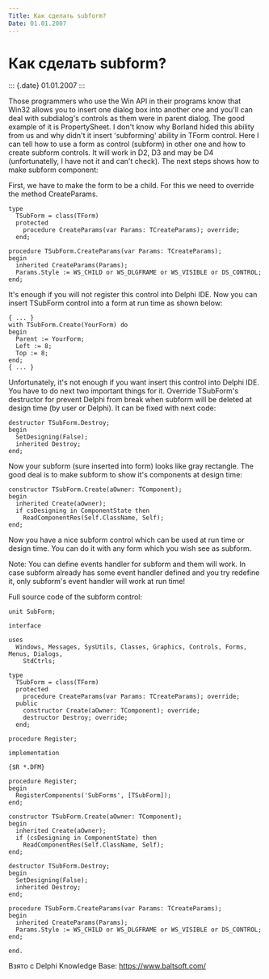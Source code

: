 ```yaml
---
Title: Как сделать subform?
Date: 01.01.2007
---
```



Как сделать subform?
====================

::: {.date}
01.01.2007
:::

Those programmers who use the Win API in their programs know that Win32
allows you to insert one dialog box into another one and you\'ll can
deal with subdialog\'s controls as them were in parent dialog. The good
example of it is PropertySheet. I don\'t know why Borland hided this
ability from us and why didn\'t it insert \'subforming\' ability in
TForm control. Here I can tell how to use a form as control (subform) in
other one and how to create subform controls. It will work in D2, D3 and
may be D4 (unfortunatelly, I have not it and can\'t check). The next
steps shows how to make subform component:

First, we have to make the form to be a child. For this we need to
override the method CreateParams.

    type
      TSubForm = class(TForm)
      protected
        procedure CreateParams(var Params: TCreateParams); override;
      end;
     
    procedure TSubForm.CreateParams(var Params: TCreateParams);
    begin
      inherited CreateParams(Params);
      Params.Style := WS_CHILD or WS_DLGFRAME or WS_VISIBLE or DS_CONTROL;
    end;

It\'s enough if you will not register this control into Delphi IDE. Now
you can insert TSubForm control into a form at run time as shown below:

    { ... }
    with TSubForm.Create(YourForm) do
    begin
      Parent := YourForm;
      Left := 8;
      Top := 8;
    end;
    { ... }

Unfortunately, it\'s not enough if you want insert this control into
Delphi IDE. You have to do next two important things for it. Override
TSubForm\'s destructor for prevent Delphi from break when subform will
be deleted at design time (by user or Delphi). It can be fixed with next
code:

    destructor TSubForm.Destroy;
    begin
      SetDesigning(False);
      inherited Destroy;
    end;

Now your subform (sure inserted into form) looks like gray rectangle.
The good deal is to make subform to show it\'s components at design
time:

    constructor TSubForm.Create(aOwner: TComponent);
    begin
      inherited Create(aOwner);
      if csDesigning in ComponentState then
        ReadComponentRes(Self.ClassName, Self);
    end;

Now you have a nice subform control which can be used at run time or
design time. You can do it with any form which you wish see as subform.

Note: You can define events handler for subform and them will work. In
case subform already has some event handler defined and you try redefine
it, only subform\'s event handler will work at run time!

Full source code of the subform control:

    unit SubForm;
     
    interface
     
    uses
      Windows, Messages, SysUtils, Classes, Graphics, Controls, Forms, Menus, Dialogs,
        StdCtrls;
     
    type
      TSubForm = class(TForm)
      protected
        procedure CreateParams(var Params: TCreateParams); override;
      public
        constructor Create(aOwner: TComponent); override;
        destructor Destroy; override;
      end;
     
    procedure Register;
     
    implementation
     
    {$R *.DFM}
     
    procedure Register;
    begin
      RegisterComponents('SubForms', [TSubForm]);
    end;
     
    constructor TSubForm.Create(aOwner: TComponent);
    begin
      inherited Create(aOwner);
      if (csDesigning in ComponentState) then
        ReadComponentRes(Self.ClassName, Self);
    end;
     
    destructor TSubForm.Destroy;
    begin
      SetDesigning(False);
      inherited Destroy;
    end;
     
    procedure TSubForm.CreateParams(var Params: TCreateParams);
    begin
      inherited CreateParams(Params);
      Params.Style := WS_CHILD or WS_DLGFRAME or WS_VISIBLE or DS_CONTROL;
    end;
     
    end.

Взято с Delphi Knowledge Base: <https://www.baltsoft.com/>
